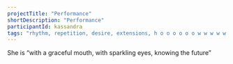 ```yaml
---
projectTitle: "Performance"
shortDescription: "Performance"
participantId: kassandra
tags: "rhythm, repetition, desire, extensions, h o o o o o o w w w w w l, mother-machine, political dancefloor, practices of ourselves, social choreography, yesterday's unalienated celebration, speculative synthesis"
---
```

She is “with a graceful mouth, with sparkling eyes, knowing the future”

